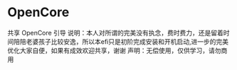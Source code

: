 # OpenCore
共享 OpenCore 引导
说明：本人对所谓的完美没有执念，费时费力，还是留着时间陪陪老婆孩子比较安逸，所以本efi只是初阶完成安装和开机启动,进一步的完美优化大家自便，如果有成效欢迎共享，谢谢
声明：无偿使用，仅供学习，请勿商用
